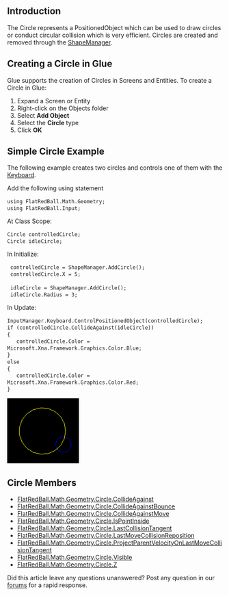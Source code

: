 ## Introduction

The Circle represents a PositionedObject which can be used to draw circles or conduct circular collision which is very efficient. Circles are created and removed through the [ShapeManager](/frb/docs/index.php?title=FlatRedBall.Math.Geometry.ShapeManager.md "FlatRedBall.Math.Geometry.ShapeManager").

## Creating a Circle in Glue

Glue supports the creation of Circles in Screens and Entities. To create a Circle in Glue:

1.  Expand a Screen or Entity
2.  Right-click on the Objects folder
3.  Select **Add Object**
4.  Select the **Circle** type
5.  Click **OK**

## Simple Circle Example

The following example creates two circles and controls one of them with the [Keyboard](/frb/docs/index.php?title=FlatRedBall.Input.Keyboard.md "FlatRedBall.Input.Keyboard").

Add the following using statement

    using FlatRedBall.Math.Geometry;
    using FlatRedBall.Input;

At Class Scope:

    Circle controlledCircle;
    Circle idleCircle;

In Initialize:

     controlledCircle = ShapeManager.AddCircle();
     controlledCircle.X = 5;

     idleCircle = ShapeManager.AddCircle();
     idleCircle.Radius = 3;

In Update:

    InputManager.Keyboard.ControlPositionedObject(controlledCircle);
    if (controlledCircle.CollideAgainst(idleCircle))
    {
       controlledCircle.Color = Microsoft.Xna.Framework.Graphics.Color.Blue;
    }
    else
    {
       controlledCircle.Color = Microsoft.Xna.Framework.Graphics.Color.Red;
    }

![TwoCirclesOverlapping.png](/media/migrated_media-TwoCirclesOverlapping.png)

## Circle Members

-   [FlatRedBall.Math.Geometry.Circle.CollideAgainst](/frb/docs/index.php?title=FlatRedBall.Math.Geometry.Circle.CollideAgainst.md "FlatRedBall.Math.Geometry.Circle.CollideAgainst")
-   [FlatRedBall.Math.Geometry.Circle.CollideAgainstBounce](/frb/docs/index.php?title=FlatRedBall.Math.Geometry.Circle.CollideAgainst.mdBounce "FlatRedBall.Math.Geometry.Circle.CollideAgainstBounce")
-   [FlatRedBall.Math.Geometry.Circle.CollideAgainstMove](/frb/docs/index.php?title=FlatRedBall.Math.Geometry.Polygon.CollideAgainstMove.md "FlatRedBall.Math.Geometry.Polygon.CollideAgainstMove")
-   [FlatRedBall.Math.Geometry.Circle.IsPointInside](/frb/docs/index.php?title=FlatRedBall.Math.Geometry.Circle.IsPointInside.md "FlatRedBall.Math.Geometry.Circle.IsPointInside")
-   [FlatRedBall.Math.Geometry.Circle.LastCollisionTangent](/frb/docs/index.php?title=FlatRedBall.Math.Geometry.Circle.LastCollisionTangent.md "FlatRedBall.Math.Geometry.Circle.LastCollisionTangent")
-   [FlatRedBall.Math.Geometry.Circle.LastMoveCollisionReposition](/frb/docs/index.php?title=FlatRedBall.Math.Geometry.Circle.LastMoveCollisionReposition.md "FlatRedBall.Math.Geometry.Circle.LastMoveCollisionReposition")
-   [FlatRedBall.Math.Geometry.Circle.ProjectParentVelocityOnLastMoveCollisionTangent](/frb/docs/index.php?title=FlatRedBall.Math.Geometry.Circle.ProjectParentVelocityOnLastMoveCollisionTangent.md "FlatRedBall.Math.Geometry.Circle.ProjectParentVelocityOnLastMoveCollisionTangent")
-   [FlatRedBall.Math.Geometry.Circle.Visible](/frb/docs/index.php?title=FlatRedBall.Math.Geometry.Circle.Visible.md "FlatRedBall.Math.Geometry.Circle.Visible")
-   [FlatRedBall.Math.Geometry.Circle.Z](/frb/docs/index.php?title=FlatRedBall.Math.Geometry.Circle.Z.md "FlatRedBall.Math.Geometry.Circle.Z")

Did this article leave any questions unanswered? Post any question in our [forums](/frb/forum/.md) for a rapid response.
